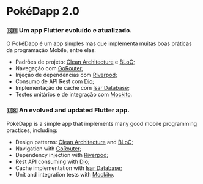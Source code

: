 # PokéDapp 2.0

### 🇧🇷 Um app Flutter evoluído **e atualizado**.
O PokéDapp é um app simples mas que implementa muitas boas práticas da programação Mobile, entre elas:
 - Padrões de projeto: [Clean Architecture](https://blog.cleancoder.com/uncle-bob/2012/08/13/the-clean-architecture.html) e [BLoC](https://pub.dev/packages/flutter_bloc);
 - Navegação com [GoRouter](https://pub.dev/packages/go_router);
 - Injeção de dependências com [Riverpod](https://pub.dev/packages/riverpod);
 - Consumo de API Rest com [Dio](https://pub.dev/packages/dio);
 - Implementação de cache com [Isar Database](https://isar.dev/);
 - Testes unitários e de integração com [Mockito](https://pub.dev/packages/mockito).

### 🇺🇸 An evolved **and updated** Flutter app.
PokéDapp is a simple app that implements many good mobile programming practices, including:
 - Design patterns: [Clean Architecture](https://blog.cleancoder.com/uncle-bob/2012/08/13/the-clean-architecture.html) and [BLoC](https://pub.dev/packages/flutter_bloc);
 - Navigation with [GoRouter](https://pub.dev/packages/go_router);
 - Dependency injection with [Riverpod](https://pub.dev/packages/riverpod);
 - Rest API consuming with [Dio](https://pub.dev/packages/dio);
 - Cache implementation with [Isar Database](https://isar.dev/);
 - Unit and integration tests with [Mockito](https://pub.dev/packages/mockito).
